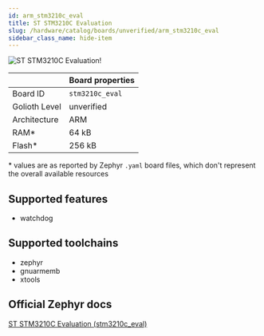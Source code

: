 ```yaml
---
id: arm_stm3210c_eval
title: ST STM3210C Evaluation
slug: /hardware/catalog/boards/unverified/arm_stm3210c_eval
sidebar_class_name: hide-item
---
```


[//]: # (This is an auto-generated file, do not edit! Changes to it will be lost upon re-generation)

![ST STM3210C Evaluation!](/img/boards/arm/stm3210c_eval.jpg "ST STM3210C Evaluation")

|                | Board properties     |
| -------------  | -------------------- |
| Board ID       | `stm3210c_eval` |
| Golioth Level  | unverified       |
| Architecture   | ARM |
| RAM*           | 64 kB |
| Flash*         | 256 kB |

\* values are as reported by Zephyr `.yaml` board files, which don't represent the overall available resources



## Supported features

* watchdog

## Supported toolchains

* zephyr
* gnuarmemb
* xtools

## Official Zephyr docs

[ST STM3210C Evaluation (stm3210c_eval)](https://docs.zephyrproject.org/latest/boards/arm/stm3210c_eval/doc/index.html)
